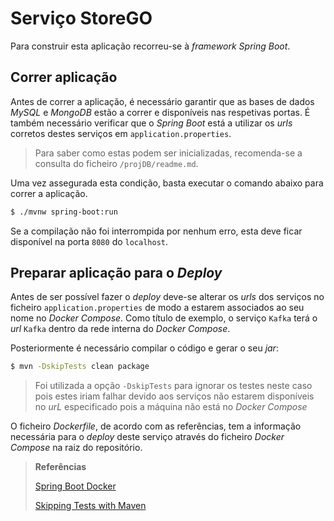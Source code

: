# Serviço StoreGO

Para construir esta aplicação recorreu-se à *framework* _Spring Boot_.

## Correr aplicação

Antes de correr a aplicação, é necessário garantir que as bases de dados _MySQL_ e _MongoDB_ estão a correr e disponíveis nas respetivas portas. É também necessário verificar que o _Spring Boot_ está a utilizar os _urls_ corretos destes serviços em `application.properties`.

> Para saber como estas podem ser inicializadas, recomenda-se a consulta do ficheiro `/projDB/readme.md`.

Uma vez assegurada esta condição, basta executar o comando abaixo para correr a aplicação.

```bash
$ ./mvnw spring-boot:run
```

Se a compilação não foi interrompida por nenhum erro, esta deve ficar disponível na porta `8080` do `localhost`.

## Preparar aplicação para o _Deploy_

Antes de ser possível fazer o _deploy_ deve-se alterar os _urls_ dos serviços no ficheiro `application.properties` de modo a estarem associados ao seu nome no _Docker Compose_.
Como título de exemplo, o serviço `Kafka` terá o _url_ `Kafka` dentro da rede interna do _Docker Compose_.

Posteriormente é necessário compilar o código e gerar o seu _jar_:

```bash
$ mvn -DskipTests clean package
```
> Foi utilizada a opção `-DskipTests` para ignorar os testes neste caso pois estes iriam falhar devido aos serviços não estarem disponíveis no _urL_ especificado pois a máquina não está no _Docker Compose_


O ficheiro _Dockerfile_, de acordo com as referências, tem a informação necessária para o _deploy_ deste serviço através do ficheiro _Docker Compose_ na raiz do repositório.


> **Referências**
>
> [Spring Boot Docker](https://spring.io/guides/topicals/spring-boot-docker/)
>
> [Skipping Tests with Maven](https://www.baeldung.com/maven-skipping-tests)

